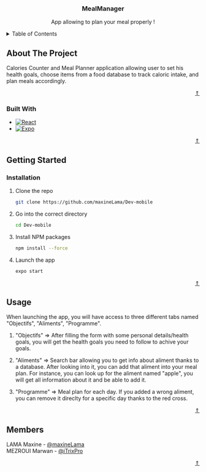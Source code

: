 <a name="readme-top"></a>

<!-- headeer-->
<div align="center">
  <h3 align="center">MealManager</h3>

  <p align="center">
    App allowing to plan your meal properly !
  </p>
</div>

<!-- TABLE OF CONTENTS -->
<details>
  <summary>Table of Contents</summary>
  <ol>
    <li>
      <a href="#about-the-project">About The Project</a>
      <ul>
        <li><a href="#built-with">Built With</a></li>
      </ul>
    </li>
    <li>
      <a href="#getting-started">Getting Started</a>
      <ul>
        <li><a href="#installation">Installation</a></li>
      </ul>
    </li>
    <li><a href="#usage">Usage</a></li>
    <li><a href="#members">Members</a></li>
  </ol>
</details>

<!-- ABOUT THE PROJECT -->
## About The Project

Calories Counter and Meal Planner application allowing user to set his health goals, choose items from a food database to track caloric intake, and plan meals accordingly.

<p align="right"><a href="#readme-top">⇑</a></p>

### Built With

* [![React][React.js]][React-url]
* [![Expo][Expo.js]][Expo-url]

<p align="right"><a href="#readme-top">⇑</a></p>

<!-- GETTING STARTED -->
## Getting Started

### Installation

1. Clone the repo
   ```sh
   git clone https://github.com/maxineLama/Dev-mobile
   ```
2. Go into the correct directory
   ```sh
   cd Dev-mobile
   ```
3. Install NPM packages
   ```sh
   npm install --force
   ```
4. Launch the app
   ```sh
   expo start
   ```

<p align="right"><a href="#readme-top">⇑</a></p>

<!-- Usage -->
## Usage

When launching the app, you will have access to three different tabs named "Objectifs", "Aliments", "Programme".

1. "Objectifs" => After filling the form with some personal details/health goals, you will get the health goals you need to follow to achive your goals.

2. "Aliments" => Search bar allowing you to get info about aliment thanks to a database. After looking into it, you can add that aliment into your meal plan. For instance, you can look up for the aliment named "apple", you will get all information about it and be able to add it.

3. "Programme" => Meal plan for each day. If you added a wrong aliment, you can remove it direclty for a specific day thanks to the red cross.

<p align="right"><a href="#readme-top">⇑</a></p>

<!-- Members -->
## Members

LAMA Maxine - [@maxineLama](https://github.com/maxineLama) 
<br>
MEZROUI Marwan - [@iTrixPro](https://github.com/iTrixPro)

<p align="right"><a href="#readme-top">⇑</a></p>

<!-- MARKDOWN LINKS & IMAGES -->
[React.js]: https://img.shields.io/badge/React_native-20232A?style=for-the-badge&logo=react&logoColor=61DAFB
[React-url]: https://reactnative.dev
[Expo.js]: https://img.shields.io/badge/expo-000000?style=for-the-badge&logo=expo&logoColor=white
[Expo-url]: https://expo.dev
